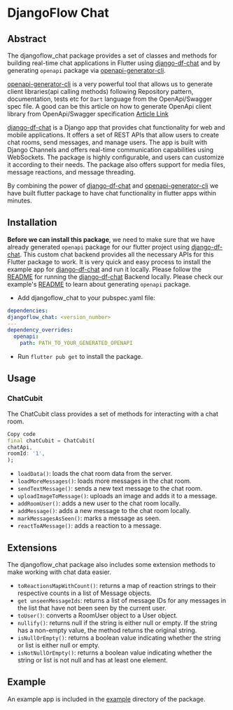 # DjangoFlow Chat

## Abstract

The djangoflow_chat package provides a set of classes and methods for building real-time chat applications in Flutter using [django-df-chat](https://github.com/djangoflow/django-df-chat) and by generating `openapi` package via [openapi-generator-cli](https://github.com/OpenAPITools/openapi-generator-cli).

[openapi-generator-cli](https://github.com/OpenAPITools/openapi-generator-cli) is a very powerful tool that allows us to generate client libraries(api calling methods) following Repository pattern, documentation, tests etc for `Dart` language from the OpenApi/Swagger spec file. A good can be this article on how to generate OpenApi client library from OpenApi/Swagger specification [Article Link](https://medium.com/@rtlsilva/generating-dart-rest-api-client-libraries-using-openapi-generator-9b3dc517e68c)

[django-df-chat](https://github.com/djangoflow/django-df-chat) is a Django app that provides chat functionality for web and mobile applications. It offers a set of REST APIs that allow users to create chat rooms, send messages, and manage users. The app is built with Django Channels and offers real-time communication capabilities using WebSockets. The package is highly configurable, and users can customize it according to their needs. The package also offers support for media files, message reactions, and message threading.

By combining the power of [django-df-chat](https://github.com/djangoflow/django-df-chat) and [openapi-generator-cli](https://github.com/OpenAPITools/openapi-generator-cli) we have built flutter package to have chat functionality in flutter apps within minutes.

## Installation

**Before we can install this package**, we need to make sure that we have already generated `openapi` package for our flutter project using [django-df-chat](https://github.com/djangoflow/django-df-chat). This custom chat backend provides all the necessary APIs for this Flutter package to work. It is very quick and easy process to install the example app for [django-df-chat](https://github.com/djangoflow/django-df-chat) and run it locally. Please follow the [README](https://github.com/djangoflow/djangoflow-examples/tree/main/simple_chat/backend-django#readme) for running the [django-df-chat](https://github.com/djangoflow/django-df-chat) Backend locally. Please check our example's [README](https://github.com/djangoflow/djangoflow-examples/tree/main/simple_chat/frontend-flutter/packages/chat/README.md) to learn about generating `openapi` package.

- Add djangoflow_chat to your pubspec.yaml file:

```yaml
dependencies:
djangoflow_chat: <version_number>
---
dependency_overrides:
  openapi:
    path: PATH_TO_YOUR_GENERATED_OPENAPI
```

- Run `flutter pub get` to install the package.

## Usage

### ChatCubit

The ChatCubit class provides a set of methods for interacting with a chat room.

```dart
Copy code
final chatCubit = ChatCubit(
chatApi,
roomId: '1',
);
```

- `loadData()`: loads the chat room data from the server.
- `loadMoreMessages()`: loads more messages in the chat room.
- `sendTextMessage()`: sends a new text message to the chat room.
- `uploadImageToMessage()`: uploads an image and adds it to a message.
- `addRoomUser()`: adds a new user to the chat room locally.
- `addMessage()`: adds a new message to the chat room locally.
- `markMessagesAsSeen()`: marks a message as seen.
- `reactToAMessage()`: adds a reaction to a message.

## Extensions

The djangoflow_chat package also includes some extension methods to make working with chat data easier.

- `toReactionsMapWithCount()`: returns a map of reaction strings to their respective counts in a list of Message objects.
- `get unseenMessageIds`: returns a list of message IDs for any messages in the list that have not been seen by the current user.
- `toUser()`: converts a RoomUser object to a User object.
- `nullify()`: returns null if the string is either null or empty. If the string has a non-empty value, the method returns the original string.
- `isNullOrEmpty()`: returns a boolean value indicating whether the string or list is either null or empty.
- `isNotNullOrEmpty()`: returns a boolean value indicating whether the string or list is not null and has at least one element.

## Example

An example app is included in the [example](https://github.com/djangoflow/djangoflow-examples/tree/main/simple_chat/frontend-flutter) directory of the package.
